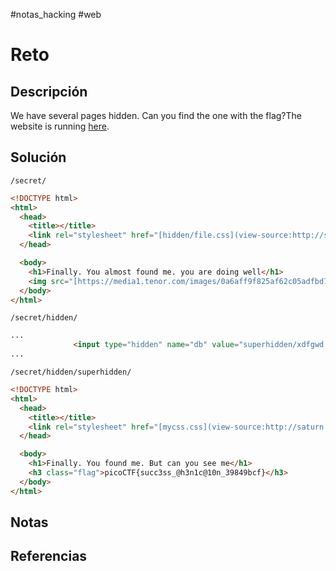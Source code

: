 #notas_hacking #web
# Reto
## Descripción
We have several pages hidden. Can you find the one with the flag?The website is running [here](http://saturn.picoctf.net:56901/).
## Solución
`/secret/`
```html
<!DOCTYPE html>
<html>
  <head>
    <title></title>
    <link rel="stylesheet" href="[hidden/file.css](view-source:http://saturn.picoctf.net:56901/secret/hidden/file.css)" />
  </head>

  <body>
    <h1>Finally. You almost found me. you are doing well</h1>
    <img src="[https://media1.tenor.com/images/0a6aff9f825af62c05adfbd75039cc7b/tenor.gif?itemid=4648337](view-source:https://media1.tenor.com/images/0a6aff9f825af62c05adfbd75039cc7b/tenor.gif?itemid=4648337)" alt="Something Like That GIF - Andy Parksandrecreation Wtf GIFs" style="max-width: 833px; background-color: rgb(151, 121, 85);" width="833" height="937.125">
  </body>
</html>
```
`/secret/hidden/`
```html
...
              <input type="hidden" name="db" value="superhidden/xdfgwd.html" />
...
```
`/secret/hidden/superhidden/`
```html
<!DOCTYPE html>
<html>
  <head>
    <title></title>
    <link rel="stylesheet" href="[mycss.css](view-source:http://saturn.picoctf.net:56901/secret/hidden/superhidden/mycss.css)" />
  </head>

  <body>
    <h1>Finally. You found me. But can you see me</h1>
    <h3 class="flag">picoCTF{succ3ss_@h3n1c@10n_39849bcf}</h3>
  </body>
</html>
```
## Notas

## Referencias
